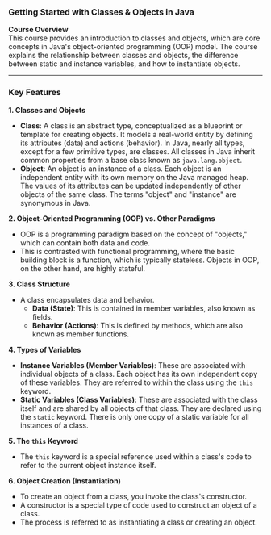 

### **Getting Started with Classes & Objects in Java**



**Course Overview**  
This course provides an introduction to classes and objects, which are core concepts in Java's object-oriented programming (OOP) model. The course explains the relationship between classes and objects, the difference between static and instance variables, and how to instantiate objects.

---

### **Key Features**

**1. Classes and Objects**
* **Class**: A class is an abstract type, conceptualized as a blueprint or template for creating objects. It models a real-world entity by defining its attributes (data) and actions (behavior). In Java, nearly all types, except for a few primitive types, are classes. All classes in Java inherit common properties from a base class known as `java.lang.object`.
* **Object**: An object is an instance of a class. Each object is an independent entity with its own memory on the Java managed heap. The values of its attributes can be updated independently of other objects of the same class. The terms "object" and "instance" are synonymous in Java.

**2. Object-Oriented Programming (OOP) vs. Other Paradigms**
* OOP is a programming paradigm based on the concept of "objects," which can contain both data and code.
* This is contrasted with functional programming, where the basic building block is a function, which is typically stateless. Objects in OOP, on the other hand, are highly stateful.

**3. Class Structure**
* A class encapsulates data and behavior.
    * **Data (State)**: This is contained in member variables, also known as fields.
    * **Behavior (Actions)**: This is defined by methods, which are also known as member functions.

**4. Types of Variables**
* **Instance Variables (Member Variables)**: These are associated with individual objects of a class. Each object has its own independent copy of these variables. They are referred to within the class using the `this` keyword.
* **Static Variables (Class Variables)**: These are associated with the class itself and are shared by all objects of that class. They are declared using the `static` keyword. There is only one copy of a static variable for all instances of a class.

**5. The `this` Keyword**
* The `this` keyword is a special reference used within a class's code to refer to the current object instance itself.

**6. Object Creation (Instantiation)**
* To create an object from a class, you invoke the class's constructor.
* A constructor is a special type of code used to construct an object of a class.
* The process is referred to as instantiating a class or creating an object.
